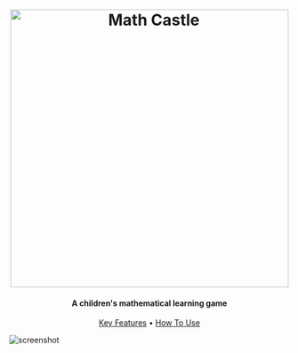<h1 align="center">
    <img src="./dist/images/title.png" alt="Math Castle" width="500">
</h1>

<h4 align="center">A children's mathematical learning game</h4>

<p align="center">
  <a href="#key-features">Key Features</a> •
  <a href="#how-to-use">How To Use</a>
</p>

![screenshot](./.github/readme_files/math_castle_demo.gif)
